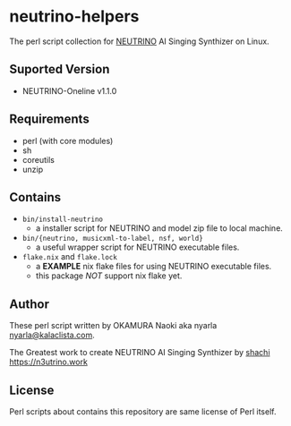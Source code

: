 # neutrino-helpers

The perl script collection for [NEUTRINO](https://n3utrino.work/) AI Singing Synthizer on Linux.

## Suported Version

- NEUTRINO-Oneline v1.1.0

## Requirements

- perl (with core modules)
- sh
- coreutils
- unzip

## Contains

- `bin/install-neutrino`
  - a installer script for NEUTRINO and model zip file to local machine.
- `bin/{neutrino, musicxml-to-label, nsf, world}`
  - a useful wrapper script for NEUTRINO executable files.
- `flake.nix` and `flake.lock`
  - a **EXAMPLE** nix flake files for using NEUTRINO executable files.
  - this package _NOT_ support nix flake yet.

## Author

These perl script written by OKAMURA Naoki aka nyarla <nyarla@kalaclista.com>.

The Greatest work to create NEUTRINO AI Singing Synthizer by [shachi](https://twitter.com/SHACHI_NEUTRINO) <https://n3utrino.work>

## License

Perl scripts about contains this repository are same license of Perl itself.
